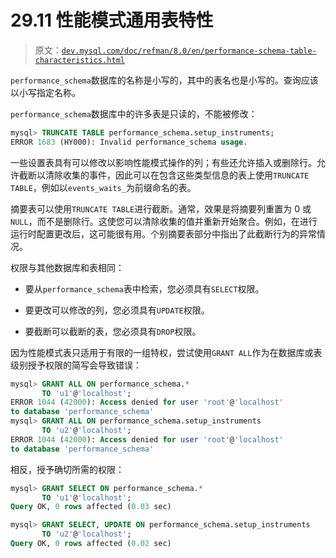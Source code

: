 # 29.11 性能模式通用表特性

> 原文：[`dev.mysql.com/doc/refman/8.0/en/performance-schema-table-characteristics.html`](https://dev.mysql.com/doc/refman/8.0/en/performance-schema-table-characteristics.html)

`performance_schema`数据库的名称是小写的，其中的表名也是小写的。查询应该以小写指定名称。

`performance_schema`数据库中的许多表是只读的，不能被修改：

```sql
mysql> TRUNCATE TABLE performance_schema.setup_instruments;
ERROR 1683 (HY000): Invalid performance_schema usage.
```

一些设置表具有可以修改以影响性能模式操作的列；有些还允许插入或删除行。允许截断以清除收集的事件，因此可以在包含这些类型信息的表上使用`TRUNCATE TABLE`，例如以`events_waits_`为前缀命名的表。

摘要表可以使用`TRUNCATE TABLE`进行截断。通常，效果是将摘要列重置为 0 或`NULL`，而不是删除行。这使您可以清除收集的值并重新开始聚合。例如，在进行运行时配置更改后，这可能很有用。个别摘要表部分中指出了此截断行为的异常情况。

权限与其他数据库和表相同：

+   要从`performance_schema`表中检索，您必须具有`SELECT`权限。

+   要更改可以修改的列，您必须具有`UPDATE`权限。

+   要截断可以截断的表，您必须具有`DROP`权限。

因为性能模式表只适用于有限的一组特权，尝试使用`GRANT ALL`作为在数据库或表级别授予权限的简写会导致错误：

```sql
mysql> GRANT ALL ON performance_schema.*
       TO 'u1'@'localhost';
ERROR 1044 (42000): Access denied for user 'root'@'localhost'
to database 'performance_schema'
mysql> GRANT ALL ON performance_schema.setup_instruments
       TO 'u2'@'localhost';
ERROR 1044 (42000): Access denied for user 'root'@'localhost'
to database 'performance_schema'
```

相反，授予确切所需的权限：

```sql
mysql> GRANT SELECT ON performance_schema.*
       TO 'u1'@'localhost';
Query OK, 0 rows affected (0.03 sec)

mysql> GRANT SELECT, UPDATE ON performance_schema.setup_instruments
       TO 'u2'@'localhost';
Query OK, 0 rows affected (0.02 sec)
```
